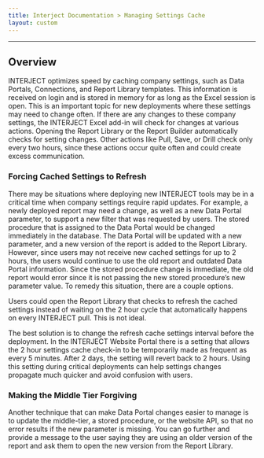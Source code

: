```yaml
---
title: Interject Documentation > Managing Settings Cache
layout: custom
---
```

* * *

##  **Overview**

INTERJECT optimizes speed by caching company settings, such as Data Portals,
Connections, and Report Library templates. This information is received on
login and is stored in memory for as long as the Excel session is open. This
is an important topic for new deployments where these settings may need to
change often.  If there are any changes to these company settings, the
INTERJECT Excel add-in will check for changes at various actions. Opening the
Report Library or the Report Builder automatically checks for setting changes.
Other actions like Pull, Save, or Drill check only every two hours, since
these actions occur quite often and could create excess communication.

###  Forcing Cached Settings to Refresh

There may be situations where deploying new INTERJECT tools may be in a
critical time when company settings require rapid updates. For example, a
newly deployed report may need a change, as well as a new Data Portal
parameter, to support a new filter that was requested by users. The stored
procedure that is assigned to the Data Portal would be changed immediately in
the database. The Data Portal will be updated with a new parameter, and a new
version of the report is added to the Report Library. However, since users may
not receive new cached settings for up to 2 hours, the users would continue to
use the old report and outdated Data Portal information. Since the stored
procedure change is immediate, the old report would error since it is not
passing the new stored procedure’s new parameter value.  To remedy this
situation, there are a couple options.

Users could open the Report Library that checks to refresh the cached settings
instead of waiting on the 2 hour cycle that automatically happens on every
INTERJECT pull. This is not ideal.

The best solution is to change the refresh cache settings interval before the
deployment. In the INTERJECT Website Portal there is a setting that allows the
2 hour settings cache check-in to be temporarily made as frequent as every 5
minutes. After 2 days, the setting will revert back to 2 hours. Using this
setting during critical deployments can help settings changes propagate much
quicker and avoid confusion with users.

###  Making the Middle Tier Forgiving

Another technique that can make Data Portal changes easier to manage is to
update the middle-tier, a stored procedure, or the website API, so that no
error results if the new parameter is missing. You can go further and provide
a message to the user saying they are using an older version of the report and
ask them to open the new version from the Report Library.

